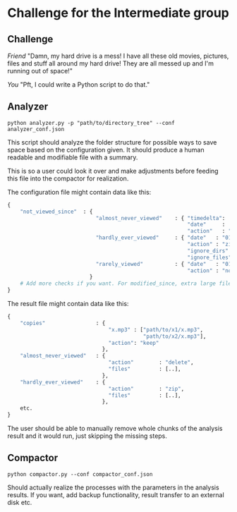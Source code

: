 
# Challenge for the Intermediate group

## Challenge

*Friend* 
"Damn, my hard drive is a mess!
 I have all these old movies, pictures, files and stuff all around my hard drive!
 They are all messed up and I'm running out of space!"

*You*
 "Pft, I could write a Python script to do that."

## Analyzer

```
python analyzer.py -p "path/to/directory_tree" --conf analyzer_conf.json
```

This script should analyze the folder structure for possible ways to save space based on the configuration given.
It should produce a human readable and modifiable file with a summary.

This is so a user could look it over and make adjustments before feeding this file into the compactor for realization.

The configuration file might contain data like this:

```python
{
    "not_viewed_since"  : {
                            "almost_never_viewed"    : { "timedelta": .., # Timedelta between last read and creation
                                                         "date"     : .., # After when had to be created (avoid new files)
                                                         "action"   : "delete"
                            "hardly_ever_viewed"     : { "date"   : "01.01.2012", # Files not read after this time
                                                         "action" : "zip",
                                                         "ignore_dirs" : [..],  # Optionally ignore these dirs or files
                                                         "ignore_files": [..]}, # for "hardly_ever_viewed"
                            "rarely_viewed"          : { "date"   : "01.01.2014",
                                                         "action" : "none"}
                          }
    # Add more checks if you want. For modified_since, extra large files etc..
}
```

The result file might contain data like this:

```python
{
    "copies"                : {
                                "x.mp3" : ["path/to/x1/x.mp3", 
                                           "path/to/x2/x.mp3"],
                                "action": "keep"
                              }, 
    "almost_never_viewed"   : {
                                "action"        : "delete",
                                "files"         : [..],
                              },
    "hardly_ever_viewed"    : {
                                "action"        : "zip",
                                "files"         : [..],
                              },
    etc.
}
```

The user should be able to manually remove whole chunks of the analysis result and it would run, just skipping the 
missing steps.

## Compactor

```
python compactor.py --conf compactor_conf.json 
```

Should actually realize the processes with the parameters in the analysis results.
If you want, add backup functionality, result transfer to an external disk etc.